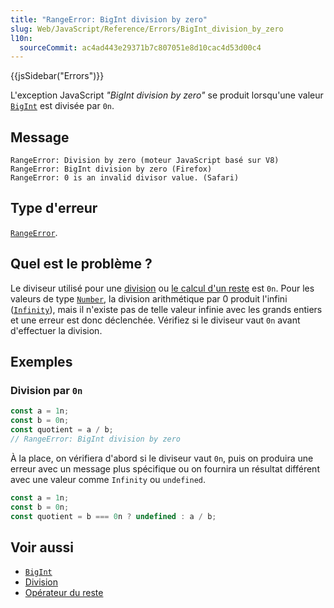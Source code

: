 ```yaml
---
title: "RangeError: BigInt division by zero"
slug: Web/JavaScript/Reference/Errors/BigInt_division_by_zero
l10n:
  sourceCommit: ac4ad443e29371b7c807051e8d10cac4d53d00c4
---
```


{{jsSidebar("Errors")}}

L'exception JavaScript <i lang="en">"BigInt division by zero"</i> se produit lorsqu'une valeur [`BigInt`](/fr/docs/Web/JavaScript/Reference/Global_Objects/BigInt) est divisée par `0n`.

## Message

```
RangeError: Division by zero (moteur JavaScript basé sur V8)
RangeError: BigInt division by zero (Firefox)
RangeError: 0 is an invalid divisor value. (Safari)
```

## Type d'erreur

[`RangeError`](/fr/docs/Web/JavaScript/Reference/Global_Objects/RangeError).

## Quel est le problème&nbsp;?

Le diviseur utilisé pour une [division](/fr/docs/Web/JavaScript/Reference/Operators/Division) ou [le calcul d'un reste](/fr/docs/Web/JavaScript/Reference/Operators/Remainder) est `0n`. Pour les valeurs de type [`Number`](/fr/docs/Web/JavaScript/Reference/Global_Objects/Number), la division arithmétique par 0 produit l'infini ([`Infinity`](/fr/docs/Web/JavaScript/Reference/Global_Objects/Infinity)), mais il n'existe pas de telle valeur infinie avec les grands entiers et une erreur est donc déclenchée. Vérifiez si le diviseur vaut `0n` avant d'effectuer la division.

## Exemples

### Division par `0n`

```js example-bad
const a = 1n;
const b = 0n;
const quotient = a / b;
// RangeError: BigInt division by zero
```

À la place, on vérifiera d'abord si le diviseur vaut `0n`, puis on produira une erreur avec un message plus spécifique ou on fournira un résultat différent avec une valeur comme `Infinity` ou `undefined`.

```js example-good
const a = 1n;
const b = 0n;
const quotient = b === 0n ? undefined : a / b;
```

## Voir aussi

- [`BigInt`](/fr/docs/Web/JavaScript/Reference/Global_Objects/BigInt)
- [Division](/fr/docs/Web/JavaScript/Reference/Operators/Division)
- [Opérateur du reste](/fr/docs/Web/JavaScript/Reference/Operators/Remainder)
